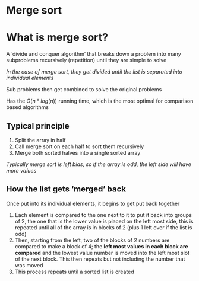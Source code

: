 # Merge sort

# What is merge sort?

A ‘divide and conquer algorithm’ that breaks down a problem into many subproblems recursively (repetition) until they are simple to solve

*In the case of merge sort, they get divided until the list is separated into individual elements*

Sub problems then get combined to solve the original problems

Has the $O(n * log(n))$ running time, which is the most optimal for comparison based algorithms

## Typical principle

1. Split the array in half
2. Call merge sort on each half to sort them recursively
3. Merge both sorted halves into a single sorted array

*Typically merge sort is left bias, so if the array is odd, the left side will have more values*

## How the list gets ‘merged’ back

Once put into its individual elements, it begins to get put back together

1. Each element is compared to the one next to it to put it back into groups of 2, the one that is the lower value is placed on the left most side, this is repeated until all of the array is in blocks of 2 (plus 1 left over if the list is odd)
2. Then, starting from the left, two of the blocks of 2 numbers are compared to make a block of 4; the **left most values in each block are compared** and the lowest value number is moved into the left most slot of the next block. This then repeats but not including the number that was moved
3. This process repeats until a sorted list is created